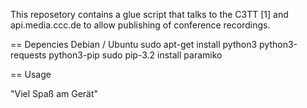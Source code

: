 This reposetory contains a glue script that talks to the C3TT [1] and api.media.ccc.de to allow publishing of conference recordings.

== Depencies
Debian / Ubuntu
sudo apt-get install python3 python3-requests python3-pip
sudo pip-3.2 install paramiko

== Usage



"Viel Spaß am Gerät"
